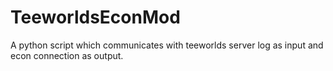 # TeeworldsEconMod
A python script which communicates with teeworlds server log as input and econ connection as output.
